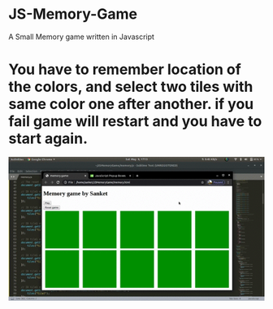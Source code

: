 # JS-Memory-Game
A Small Memory game written in Javascript
# You have to remember location of the colors, and select two tiles with same color one after another. if you fail game will restart and you have to start again.

![Demo](https://github.com/Sanket758/JS-Memory-Game/blob/master/MemoryGameJS.gif "Game gif demo")
